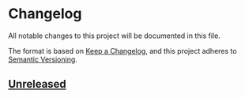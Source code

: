 # Changelog

All notable changes to this project will be documented in this file.

The format is based on
[Keep a Changelog](https://keepachangelog.com/en/1.0.0/ "Keep a Changelog"), and
this project adheres to
[Semantic Versioning](https://semver.org/spec/v2.0.0.html "SemVer").

## [Unreleased]

[unreleased]: https://github.com/SFM61319/memhog/HEAD

